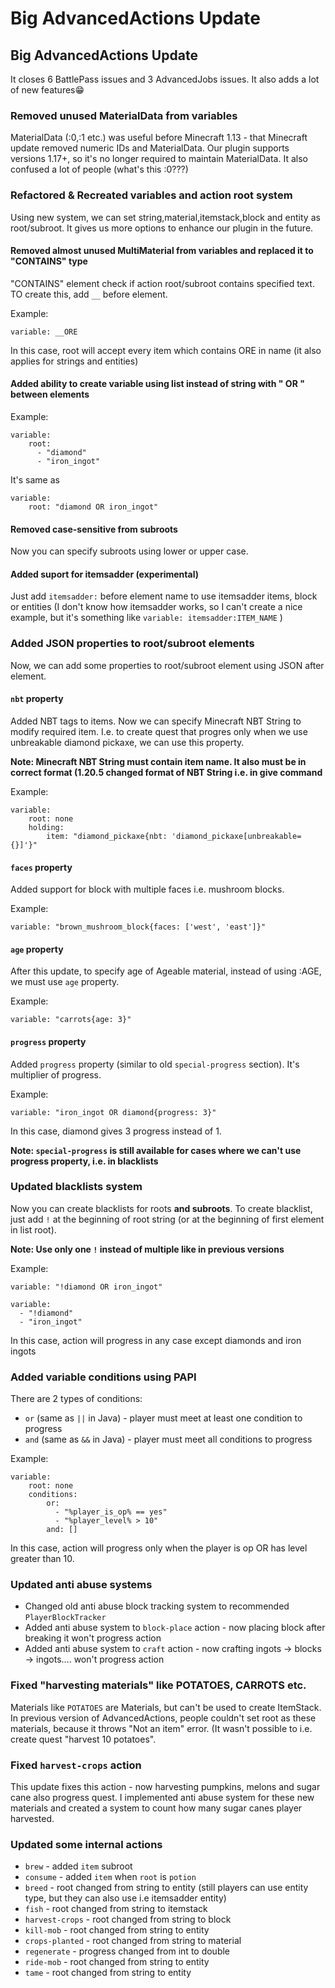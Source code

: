 # Big AdvancedActions Update

## Big AdvancedActions Update

It closes 6 BattlePass issues and 3 AdvancedJobs issues. It also adds a lot of new features😁

### Removed unused MaterialData from variables

MaterialData (:0,:1 etc.) was useful before Minecraft 1.13 - that Minecraft update removed numeric IDs and MaterialData. Our plugin supports versions 1.17+, so it's no longer required to maintain MaterialData. It also confused a lot of people (what's this :0???)

### Refactored & Recreated variables and action root system

Using new system, we can set string,material,itemstack,block and entity as root/subroot. It gives us more options to enhance our plugin in the future.

#### Removed almost unused MultiMaterial from variables and replaced it to "CONTAINS" type

"CONTAINS" element check if action root/subroot contains specified text. TO create this, add `__` before element.

Example:

```
variable: __ORE
```

In this case, root will accept every item which contains ORE in name (it also applies for strings and entities)

#### Added ability to create variable using list instead of string with " OR " between elements

Example:

```
variable:
    root:
      - "diamond"
      - "iron_ingot"
```

It's same as

```
variable:
    root: "diamond OR iron_ingot"
```

#### Removed case-sensitive from subroots

Now you can specify subroots using lower or upper case.

#### Added suport for itemsadder (experimental)

Just add `itemsadder:` before element name to use itemsadder items, block or entities (I don't know how itemsadder works, so I can't create a nice example, but it's something like `variable: itemsadder:ITEM_NAME` )

### Added JSON properties to root/subroot elements

Now, we can add some properties to root/subroot element using JSON after element.

#### `nbt` property

Added NBT tags to items. Now we can specify Minecraft NBT String to modify required item. I.e. to create quest that progres only when we use unbreakable diamond pickaxe, we can use this property.

**Note: Minecraft NBT String must contain item name. It also must be in correct format (1.20.5 changed format of NBT String i.e. in give command**

Example:

```
variable:
    root: none
    holding:
        item: "diamond_pickaxe{nbt: 'diamond_pickaxe[unbreakable={}]'}"
```

#### `faces` property

Added support for block with multiple faces i.e. mushroom blocks.

Example:

```
variable: "brown_mushroom_block{faces: ['west', 'east']}"
```

#### `age` property

After this update, to specify age of Ageable material, instead of using :AGE, we must use `age` property.

Example:

```
variable: "carrots{age: 3}"
```

#### `progress` property

Added `progress` property (similar to old `special-progress` section). It's multiplier of progress.

Example:

```
variable: "iron_ingot OR diamond{progress: 3}"
```

In this case, diamond gives 3 progress instead of 1.

**Note: `special-progress` is still available for cases where we can't use progress property, i.e. in blacklists**

### Updated blacklists system

Now you can create blacklists for roots **and subroots**. To create blacklist, just add `!` at the beginning of root string (or at the beginning of first element in list root).

**Note: Use only one `!` instead of multiple like in previous versions**

Example:

```
variable: "!diamond OR iron_ingot"
```

```
variable:
  - "!diamond"
  - "iron_ingot"
```

In this case, action will progress in any case except diamonds and iron ingots

### Added variable conditions using PAPI

There are 2 types of conditions:

* `or` (same as `||` in Java) - player must meet at least one condition to progress
* `and` (same as `&&` in Java) - player must meet all conditions to progress

Example:

```
variable:
    root: none
    conditions:
        or:
          - "%player_is_op% == yes"
          - "%player_level% > 10"
        and: []
```

In this case, action will progress only when the player is op OR has level greater than 10.

### Updated anti abuse systems

* Changed old anti abuse block tracking system to recommended `PlayerBlockTracker`
* Added anti abuse system to `block-place` action - now placing block after breaking it won't progress action
* Added anti abuse system to `craft` action - now crafting ingots -> blocks -> ingots…. won't progress action

### Fixed "harvesting materials" like POTATOES, CARROTS etc.

Materials like `POTATOES` are Materials, but can't be used to create ItemStack. In previous version of AdvancedActions, people couldn't set root as these materials, because it throws "Not an item" error. (It wasn't possible to i.e. create quest "harvest 10 potatoes".

### Fixed `harvest-crops` action

This update fixes this action - now harvesting pumpkins, melons and sugar cane also progress quest. I implemented anti abuse system for these new materials and created a system to count how many sugar canes player harvested.

### Updated some internal actions

* `brew` - added `item` subroot
* `consume` - added `item` when `root` is `potion`
* `breed` - root changed from string to entity (still players can use entity type, but they can also use i.e itemsadder entity)
* `fish` - root changed from string to itemstack
* `harvest-crops` - root changed from string to block
* `kill-mob` - root changed from string to entity
* `crops-planted` - root changed from string to material
* `regenerate` - progress changed from int to double
* `ride-mob` - root changed from string to entity
* `tame` - root changed from string to entity
